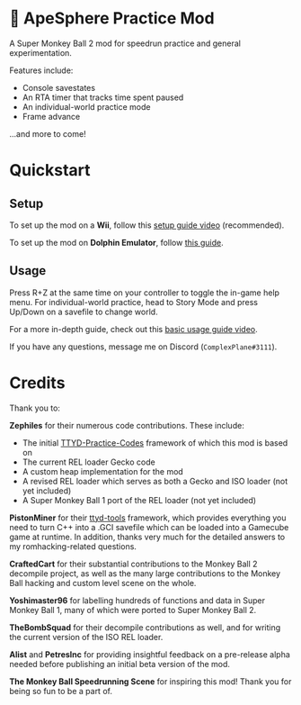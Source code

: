 # :confetti_ball: ApeSphere Practice Mod

A Super Monkey Ball 2 mod for speedrun practice and general experimentation.

Features include:

* Console savestates
* An RTA timer that tracks time spent paused
* An individual-world practice mode
* Frame advance

...and more to come!

# Quickstart

## Setup

To set up the mod on a **Wii**, follow this [setup guide video](https://www.youtube.com/watch?v=BwI_HtiMUiQ&list=PL7BL-I_VX5tNeBwc7jlweIXvf59QG_dMG&index=1) (recommended).

To set up the mod on **Dolphin Emulator**, follow [this guide](/doc/dolphin-setup-guide.md). 

## Usage

Press R+Z at the same time on your controller to toggle the in-game help menu. For individual-world practice, head to Story Mode and press Up/Down on a savefile to change world.

For a more in-depth guide, check out this [basic usage guide video](https://www.youtube.com/watch?v=dfeA8ruJx18&list=PL7BL-I_VX5tNeBwc7jlweIXvf59QG_dMG&index=2).

If you have any questions, message me on Discord (`ComplexPlane#3111`).

# Credits

Thank you to:

**Zephiles** for their numerous code contributions. These include:

* The initial [TTYD-Practice-Codes](https://github.com/Zephiles/TTYD-Practice-Codes) framework of which this mod is based on
* The current REL loader Gecko code
* A custom heap implementation for the mod
* A revised REL loader which serves as both a Gecko and ISO loader (not yet included)
* A Super Monkey Ball 1 port of the REL loader (not yet included)

**PistonMiner** for their [ttyd-tools](https://github.com/PistonMiner/ttyd-tools) framework, which provides everything you need to turn C++ into a .GCI savefile which can be loaded into a Gamecube game at runtime. In addition, thanks very much for the detailed answers to my romhacking-related questions.

**CraftedCart** for their substantial contributions to the Monkey Ball 2 decompile project, as well as the many large contributions to the Monkey Ball hacking and custom level scene on the whole.

**Yoshimaster96** for labelling hundreds of functions and data in Super Monkey Ball 1, many of which were ported to Super Monkey Ball 2.

**TheBombSquad** for their decompile contributions as well, and for writing the current version of the ISO REL loader.

**Alist** and **PetresInc** for providing insightful feedback on a pre-release alpha needed before publishing an initial beta version of the mod.

**The Monkey Ball Speedrunning Scene** for inspiring this mod! Thank you for being so fun to be a part of.
